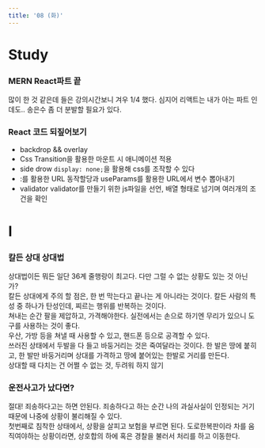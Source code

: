 ```yaml
---
title: '08 (화)'
---
```


# Study

### MERN React파트 끝

많이 한 것 같은데 들은 강의시간보니 겨우 1/4 했다. 심지어 리액트는 내가 아는 파트 인데도.. 송은수 좀 더 분발할 필요가 있다.

### React 코드 되짚어보기

- backdrop && overlay
- Css Transition을 활용한 마운트 시 애니메이션 적용
- side drow
  `display: none;`을 활용해 css를 조작할 수 있다
- :를 활용한 URL 동작할당과 useParams를 활용한 URL에서 변수 뽑아내기
- validator
  validator를 만들기 위한 js파일을 선언, 배열 형태로 넘기며 여러개의 조건을 확인

# I

### 칼든 상대 상대법

상대법이든 뭐든 일단 36계 줄행랑이 최고다. 다만 그럴 수 없는 상황도 있는 것 아닌가?  
칼든 상대에게 주의 할 점은, 한 번 막는다고 끝나는 게 아니라는 것이다. 칼든 사람의 특성 중 하나가 탄성인데, 찌르는 행위를 반복하는 것이다.  
쳐내는 순간 팔을 제압하고, 가격해야한다. 실전에서는 손으로 하기엔 무리가 있으니 도구를 사용하는 것이 좋다.  
우산, 가방 등을 쳐낼 때 사용할 수 있고, 핸드폰 등으로 공격할 수 있다.  
쓰러진 상태에서 두발을 다 들고 바둥거리는 것은 죽여달라는 것이다. 한 발은 땅에 붙히고, 한 발만 바둥거리며 상대를 가격하고 땅에 붙어있는 한발로 거리를 만든다.  
상대할 때 다치는 건 어쩔 수 없는 것, 두려워 하지 않기

### 운전사고가 났다면?

절대! 죄송하다고는 하면 안된다. 죄송하다고 하는 순간 나의 과실사실이 인정되는 거기 때문에 나중에 상황이 불리해질 수 있다.  
첫번째로 침착한 상태에서, 상황을 살피고 보험을 부르면 된다. 도로한복판이라 차를 움직여야하는 상황이라면, 상호합의 하에 혹은 경찰을 불러서 처리를 하고 이동한다.
